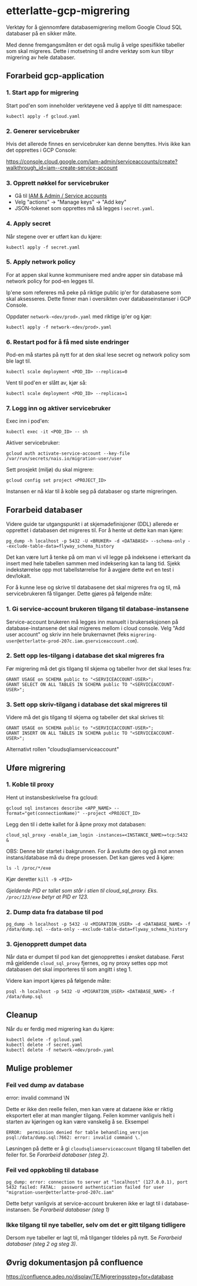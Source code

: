 # etterlatte-gcp-migrering

Verktøy for å gjennomføre databasemigrering mellom Google Cloud SQL databaser på en sikker måte. 

Med denne fremgangsmåten er det også mulig å velge spesifikke tabeller som skal migreres. Dette i motsetning til andre verktøy som kun tilbyr 
migrering av hele databaser. 

## Forarbeid gcp-application

### 1. Start app for migrering

Start pod'en som inneholder verktøyene ved å applye til ditt namespace:
```
kubectl apply -f gcloud.yaml
```

### 2. Generer servicebruker

Hvis det allerede finnes en servicebruker kan denne benyttes. Hvis ikke kan det opprettes i GCP Console:

https://console.cloud.google.com/iam-admin/serviceaccounts/create?walkthrough_id=iam--create-service-account

### 3. Opprett nøkkel for servicebruker

- Gå til [IAM & Admin / Service accounts](https://console.cloud.google.com/iam-admin/serviceaccounts)
- Velg "actions" -> "Manage keys" -> "Add key"
- JSON-tokenet som opprettes må så legges i `secret.yaml`.


### 4. Apply secret

Når stegene over er utført kan du kjøre:

```shell
kubectl apply -f secret.yaml
```

### 5. Apply network policy

For at appen skal kunne kommunisere med andre apper sin database må network policy for pod-en legges til.

Ip'ene som refereres må peke på riktige public ip'er for databasene som skal aksesseres. Dette finner man i oversikten over 
databaseinstanser i GCP Console. 

Oppdater `network-<dev/prod>.yaml` med riktige ip'er og kjør: 

```shell
kubectl apply -f network-<dev/prod>.yaml
```

### 6. Restart pod for å få med siste endringer
Pod-en må startes på nytt for at den skal lese secret og network policy som ble lagt til.
```shell
kubectl scale deployment <POD_ID> --replicas=0
```
Vent til pod'en er slått av, kjør så:
```shell
kubectl scale deployment <POD_ID> --replicas=1
```


### 7. Logg inn og aktiver servicebruker

Exec inn i pod'en:
```
kubectl exec -it <POD_ID> -- sh
```

Aktiver servicebruker: 

```shell
gcloud auth activate-service-account --key-file /var/run/secrets/nais.io/migration-user/user
```

Sett prosjekt (miljø) du skal migrere:

```shell
gcloud config set project <PROJECT_ID>
```

Instansen er nå klar til å koble seg på databaser og starte migreringen.

## Forarbeid databaser
Videre guide tar utgangspunkt i at skjemadefinisjoner (DDL) allerede er opprettet i 
databasen det migreres til. For å hente ut dette kan man kjøre:

```shell
pg_dump -h localhost -p 5432 -U <BRUKER> -d <DATABASE> --schema-only --exclude-table-data=flyway_schema_history
```

Det kan være lurt å tenke på om man vi vil legge på indeksene i etterkant da
insert med hele tabellen sammen med indeksering kan ta lang tid. Sjekk indekstørrelse opp mot tabellstørrelse for 
å avgjøre dette evt en test i dev/lokalt.

For å kunne lese og skrive til databasene det skal migreres fra og til, må servicebrukeren få tilganger.
Dette gjøres på følgende måte:

### 1. Gi service-account brukeren tilgang til database-instansene
Service-account brukeren må legges inn manuelt i brukerseksjonen på database-instansene det skal migreres mellom i cloud console.
Velg "Add user account" og skriv inn hele brukernavnet (feks `migrering-user@etterlatte-prod-207c.iam.gserviceaccount.com`).

### 2. Sett opp les-tilgang i database det skal migreres fra
Før migrering må det gis tilgang til skjema og tabeller hvor det skal leses fra:
```postgresql
GRANT USAGE on SCHEMA public to "<SERVICEACCOUNT-USER>";
GRANT SELECT ON ALL TABLES IN SCHEMA public TO "<SERVICEACCOUNT-USER>";
```

### 3. Sett opp skriv-tilgang i database det skal migreres til
Videre må det gis tilgang til skjema og tabeller det skal skrives til:
```postgresql
GRANT USAGE on SCHEMA public to "<SERVICEACCOUNT-USER>";
GRANT INSERT ON ALL TABLES IN SCHEMA public TO "<SERVICEACCOUNT-USER>"; 
```

Alternativt rollen "cloudsqliamserviceaccount"


## Uføre migrering

### 1. Koble til proxy

Hent ut instansbeskrivelse fra gcloud:

```shell
gcloud sql instances describe <APP_NAME> --format="get(connectionName)" --project <PROJECT_ID>
```

Legg den til i dette kallet for å åpne proxy mot databasen:

```shell
cloud_sql_proxy -enable_iam_login -instances=<INSTANCE_NAME>=tcp:5432 &
```

OBS: Denne blir startet i bakgrunnen. For å avslutte den og gå mot annen instans/database må du drepe prosessen. 
Det kan gjøres ved å kjøre: 

```shell
ls -l /proc/*/exe
```

Kjør deretter `kill -9 <PID>`

_Gjeldende PID er tallet som står i stien til cloud_sql_proxy. Eks. `/proc/123/exe` betyr at PID er 123._

### 2. Dump data fra database til pod

```shell
pg_dump -h localhost -p 5432 -U <MIGRATION_USER> -d <DATABASE_NAME> -f /data/dump.sql --data-only --exclude-table-data=flyway_schema_history
```

### 3. Gjenopprett dumpet data
Når data er dumpet til pod kan det gjenopprettes i ønsket database. Først må gjeldende `cloud_sql_proxy` fjernes, og ny proxy settes opp mot
databasen det skal importeres til som angitt i steg 1.

Videre kan import kjøres på følgende måte:
```shell
psql -h localhost -p 5432 -U <MIGRATION_USER> <DATABASE_NAME> -f /data/dump.sql
```

## Cleanup

Når du er ferdig med migrering kan du kjøre:

```shell
kubectl delete -f gcloud.yaml
kubectl delete -f secret.yaml
kubectl delete -f network-<dev/prod>.yaml
```


## Mulige problemer

### Feil ved dump av database
error: invalid command \N

Dette er ikke den reelle feilen, men kan være at dataene ikke er riktig eksportert eller at man mangler tilgang. 
Feilen kommer vanligvis helt i starten av kjøringen og kan være vanskelig å se. Eksempel
```shell
ERROR:  permission denied for table behandling_versjon
psql:/data/dump.sql:7662: error: invalid command \.`
```

Løsningen på dette er å gi `cloudsqliamserviceaccount` tilgang til tabellen det feiler for. Se _Forarbeid databaser (steg 2)_. 

### Feil ved oppkobling til database 
```shell
pg_dump: error: connection to server at "localhost" (127.0.0.1), port 5432 failed: FATAL:  password authentication failed for user "migration-user@etterlatte-prod-207c.iam"
```
Dette betyr vanligvis at service-account brukeren ikke er lagt til i database-instansen. Se _Forarbeid databaser (steg 1)_

### Ikke tilgang til nye tabeller, selv om det er gitt tilgang tidligere
Dersom nye tabeller er lagt til, må tilganger tildeles på nytt. Se _Forarbeid databaser (steg 2 og steg 3)_.


## Øvrig dokumentasjon på confluence
https://confluence.adeo.no/display/TE/Migreringssteg+for+database